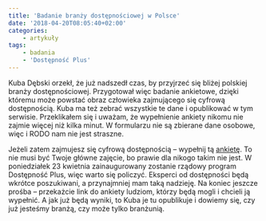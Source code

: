 ```yaml
---
title: 'Badanie branży dostępnościowej w Polsce'
date: '2018-04-20T08:05:40+02:00'
categories:
    - artykuły
tags:
    - badania
    - 'Dostępność Plus'
---
```


Kuba Dębski orzekł, że już nadszedł czas, by przyjrzeć się bliżej polskiej branży dostępnościowej. Przygotował więc badanie ankietowe, dzięki któremu może powstać obraz człowieka zajmującego się cyfrową dostępnością. Kuba ma też zebrać wszystkie te dane i opublikować w tym serwisie. Przeklikałem się i uważam, że wypełnienie ankiety nikomu nie zajmie więcej niż kilka minut. W formularzu nie są zbierane dane osobowe, więc i RODO nam nie jest straszne.

Jeżeli zatem zajmujesz się cyfrową dostępnością – wypełnij tą [ankietę](https://docs.google.com/forms/d/e/1FAIpQLScbQvBcjcFkDemwiGLBALLy8MMD3Ldgq0uOasLVSuAjOEMtHQ/viewform?usp=sf_link). To nie musi być Twoje główne zajęcie, bo prawie dla nikogo takim nie jest. W poniedziałek 23 kwietnia zainaugurowany zostanie rządowy program Dostępność Plus, więc warto się policzyć. Eksperci od dostępności będą wkrótce poszukiwani, a przynajmniej mam taką nadzieję. Na koniec jeszcze prośba – przekażcie link do ankiety ludziom, którzy będą mogli i chcieli ją wypełnić. A jak już będą wyniki, to Kuba je tu opublikuje i dowiemy się, czy już jesteśmy branżą, czy może tylko branżunią.
